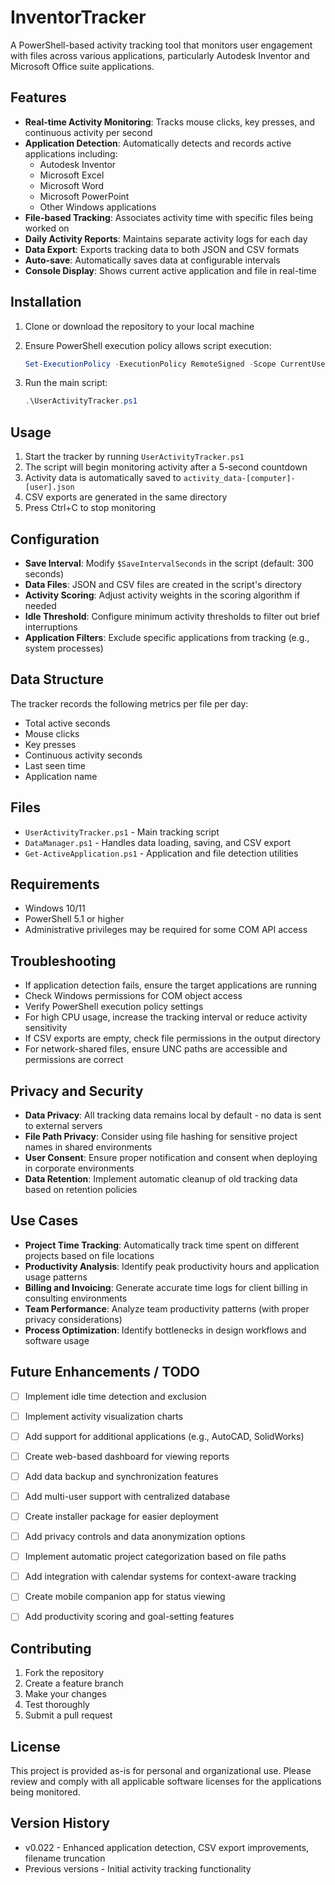 # InventorTracker

A PowerShell-based activity tracking tool that monitors user engagement with files across various applications, particularly Autodesk Inventor and Microsoft Office suite applications.

## Features

- **Real-time Activity Monitoring**: Tracks mouse clicks, key presses, and continuous activity per second
- **Application Detection**: Automatically detects and records active applications including:
  - Autodesk Inventor
  - Microsoft Excel
  - Microsoft Word
  - Microsoft PowerPoint
  - Other Windows applications
- **File-based Tracking**: Associates activity time with specific files being worked on
- **Daily Activity Reports**: Maintains separate activity logs for each day
- **Data Export**: Exports tracking data to both JSON and CSV formats
- **Auto-save**: Automatically saves data at configurable intervals
- **Console Display**: Shows current active application and file in real-time

## Installation

1. Clone or download the repository to your local machine
2. Ensure PowerShell execution policy allows script execution:

   ```powershell
   Set-ExecutionPolicy -ExecutionPolicy RemoteSigned -Scope CurrentUser
   ```

3. Run the main script:

   ```powershell
   .\UserActivityTracker.ps1
   ```

## Usage

1. Start the tracker by running `UserActivityTracker.ps1`
2. The script will begin monitoring activity after a 5-second countdown
3. Activity data is automatically saved to `activity_data-[computer]-[user].json`
4. CSV exports are generated in the same directory
5. Press Ctrl+C to stop monitoring

## Configuration

- **Save Interval**: Modify `$SaveIntervalSeconds` in the script (default: 300 seconds)
- **Data Files**: JSON and CSV files are created in the script's directory
- **Activity Scoring**: Adjust activity weights in the scoring algorithm if needed
- **Idle Threshold**: Configure minimum activity thresholds to filter out brief interruptions
- **Application Filters**: Exclude specific applications from tracking (e.g., system processes)

## Data Structure

The tracker records the following metrics per file per day:

- Total active seconds
- Mouse clicks
- Key presses
- Continuous activity seconds
- Last seen time
- Application name

## Files

- `UserActivityTracker.ps1` - Main tracking script
- `DataManager.ps1` - Handles data loading, saving, and CSV export
- `Get-ActiveApplication.ps1` - Application and file detection utilities

## Requirements

- Windows 10/11
- PowerShell 5.1 or higher
- Administrative privileges may be required for some COM API access

## Troubleshooting

- If application detection fails, ensure the target applications are running
- Check Windows permissions for COM object access
- Verify PowerShell execution policy settings
- For high CPU usage, increase the tracking interval or reduce activity sensitivity
- If CSV exports are empty, check file permissions in the output directory
- For network-shared files, ensure UNC paths are accessible and permissions are correct

## Privacy and Security

- **Data Privacy**: All tracking data remains local by default - no data is sent to external servers
- **File Path Privacy**: Consider using file hashing for sensitive project names in shared environments
- **User Consent**: Ensure proper notification and consent when deploying in corporate environments
- **Data Retention**: Implement automatic cleanup of old tracking data based on retention policies

## Use Cases

- **Project Time Tracking**: Automatically track time spent on different projects based on file locations
- **Productivity Analysis**: Identify peak productivity hours and application usage patterns
- **Billing and Invoicing**: Generate accurate time logs for client billing in consulting environments
- **Team Performance**: Analyze team productivity patterns (with proper privacy considerations)
- **Process Optimization**: Identify bottlenecks in design workflows and software usage

## Future Enhancements / TODO

- [ ] Implement idle time detection and exclusion
- [ ] Implement activity visualization charts
- [ ] Add support for additional applications (e.g., AutoCAD, SolidWorks)
- [ ] Create web-based dashboard for viewing reports
- [ ] Add data backup and synchronization features
- [ ] Add multi-user support with centralized database
- [ ] Create installer package for easier deployment
- [ ] Add privacy controls and data anonymization options
- [ ] Implement automatic project categorization based on file paths
- [ ] Add integration with calendar systems for context-aware tracking
- [ ] Create mobile companion app for status viewing
- [ ] Add productivity scoring and goal-setting features


## Contributing

1. Fork the repository
2. Create a feature branch
3. Make your changes
4. Test thoroughly
5. Submit a pull request

## License

This project is provided as-is for personal and organizational use. Please review and comply with all applicable software licenses for the applications being monitored.

## Version History

- v0.022 - Enhanced application detection, CSV export improvements, filename truncation
- Previous versions - Initial activity tracking functionality
